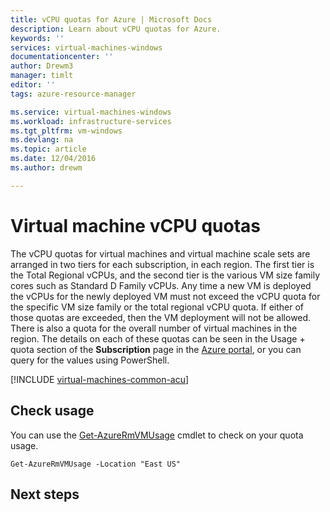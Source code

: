 ```yaml
---
title: vCPU quotas for Azure | Microsoft Docs
description: Learn about vCPU quotas for Azure.
keywords: ''
services: virtual-machines-windows
documentationcenter: ''
author: Drewm3
manager: timlt
editor: ''
tags: azure-resource-manager

ms.service: virtual-machines-windows
ms.workload: infrastructure-services
ms.tgt_pltfrm: vm-windows
ms.devlang: na
ms.topic: article
ms.date: 12/04/2016
ms.author: drewm

---
```



# Virtual machine vCPU quotas

The vCPU quotas for virtual machines and virtual machine scale sets are arranged in two tiers for each subscription, in each region. The first tier is the Total Regional vCPUs, and the second tier is the various VM size family cores such as Standard D Family vCPUs. Any time a new VM is deployed the vCPUs for the newly deployed VM must not exceed the vCPU quota for the specific VM size family or the total regional vCPU quota. If either of those quotas are exceeded, then the VM deployment will not be allowed. There is also a quota for the overall number of virtual machines in the region. The details on each of these quotas can be seen in the Usage + quota section of the **Subscription** page in the [Azure portal](https://portal.azure.com), or you can query for the values using PowerShell.

[!INCLUDE [virtual-machines-common-acu](../../../includes/virtual-machines-common-quotas.md)]
 
## Check usage

You can use the [Get-AzureRmVMUsage](/powershell/module/azurerm.compute/get-azurermvmusage) cmdlet to check on your quota usage.

```azurepowershell-interactive
Get-AzureRmVMUsage -Location "East US"
```

## Next steps